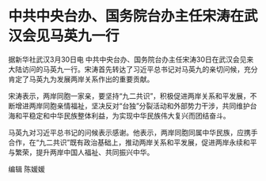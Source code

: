 # 中共中央台办、国务院台办主任宋涛在武汉会见马英九一行

据新华社武汉3月30日电
中共中央台办、国务院台办主任宋涛30日在武汉会见来大陆访问的马英九一行。宋涛首先转达了习近平总书记对马英九的亲切问候，充分肯定了马英九为发展两岸关系作出的重要贡献。

宋涛表示，两岸同胞一家亲，要坚持“九二共识”，积极促进两岸关系和平发展，不断增进两岸同胞亲情福祉，坚决反对“台独”分裂活动和外部势力干涉，共同维护台海和平稳定和中华民族整体利益，为实现中华民族伟大复兴而团结奋斗。

马英九对习近平总书记的问候表示感谢。他表示，两岸同胞同属中华民族，应携手合作，在“九二共识”既有政治基础上，推动两岸关系和平发展，促进两岸永续和平与繁荣，提升两岸中国人福祉、共同振兴中华。

编辑 陈媛媛

